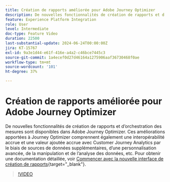 ```yaml
---
title: Création de rapports améliorée pour Adobe Journey Optimizer
description: De nouvelles fonctionnalités de création de rapports et d’orchestration des mesures sont disponibles dans Adobe Journey Optimizer. Ces améliorations apportées à Journey Optimizer comprennent également une interopérabilité accrue et une valeur ajoutée étendue avec Customer Journey Analytics par le biais de sources de données supplémentaires, d’une personnalisation avancée, d’une manipulation de données, d’une analyse, etc.
feature: Experience Platform Integration
role: User
level: Intermediate
doc-type: Feature Video
duration: 22500
last-substantial-update: 2024-06-24T00:00:00Z
jira: KT-15767
exl-id: 9a3e1d44-e61f-416e-a4a2-c46bce7445c3
source-git-commit: 1a4ecef0d27d46164a1275906aaf36730468f0ae
workflow-type: tm+mt
source-wordcount: '101'
ht-degree: 37%

---
```


# Création de rapports améliorée pour Adobe Journey Optimizer

De nouvelles fonctionnalités de création de rapports et d’orchestration des mesures sont disponibles dans Adobe Journey Optimizer. Ces améliorations apportées à Journey Optimizer comprennent également une interopérabilité accrue et une valeur ajoutée accrue avec Customer Journey Analytics par le biais de sources de données supplémentaires, d’une personnalisation avancée, de la manipulation et de l’analyse des données, etc. Pour obtenir une documentation détaillée, voir [Commencer avec la nouvelle interface de création de rapports](https://experienceleague.adobe.com/fr/docs/journey-optimizer/using/channel-report/report-gs-cja){target="_blank"}.

>[!VIDEO](https://video.tv.adobe.com/v/3430413/?learn=on)

